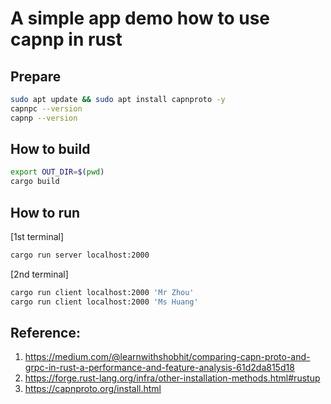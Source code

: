 # A simple app demo how to use capnp in rust

## Prepare
```bash
sudo apt update && sudo apt install capnproto -y
capnpc --version
capnp --version
```

## How to build
```bash
export OUT_DIR=$(pwd)
cargo build
```

## How to run
[1st terminal]
```bash
cargo run server localhost:2000
```

[2nd terminal]
```bash
cargo run client localhost:2000 'Mr Zhou'
cargo run client localhost:2000 'Ms Huang'
```


## Reference:
1. https://medium.com/@learnwithshobhit/comparing-capn-proto-and-grpc-in-rust-a-performance-and-feature-analysis-61d2da815d18
2. https://forge.rust-lang.org/infra/other-installation-methods.html#rustup
3. https://capnproto.org/install.html